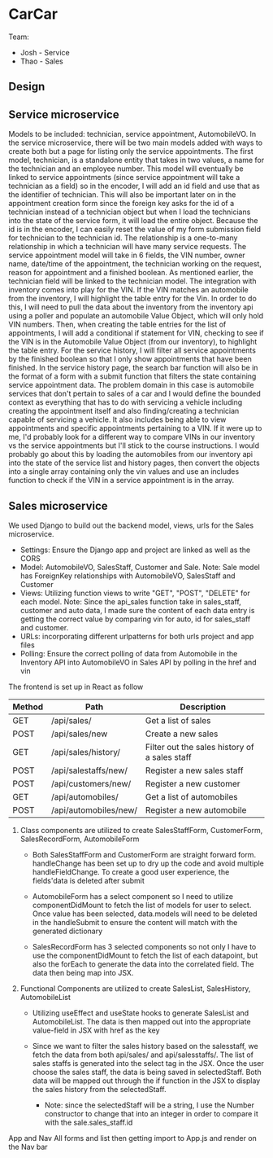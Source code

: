 # CarCar

Team:

- Josh - Service
- Thao - Sales

## Design

## Service microservice

Models to be included: technician, service appointment, AutomobileVO.
In the service microservice, there will be two main models added with ways to create both but a page for listing only the service appointments. The first model, technician, is a standalone entity that takes in two values, a name for the technician and an employee number. This model will eventually be linked to service appointments (since service appointment will take a technician as a field) so in the encoder, I will add an id field and use that as the identifier of technician. This will also be important later on in the appointment creation form since the foreign key asks for the id of a technician instead of a technician object but when I load the technicians into the state of the service form, it will load the entire object. Because the id is in the encoder, I can easily reset the value of my form submission field for technician to the technician id. The relationship is a one-to-many relationship in which a technician will have many service requests. The service appointment model will take in 6 fields, the VIN number, owner name, date/time of the appointment, the technician working on the request, reason for appointment and a finished boolean. As mentioned earlier, the technician field will be linked to the technician model. The integration with inventory comes into play for the VIN. If the VIN matches an automobile from the inventory, I will highlight the table entry for the Vin. In order to do this, I will need to pull the data about the inventory from the inventory api using a poller and populate an automobile Value Object, which will only hold VIN numbers. Then, when creating the table entries for the list of appointments, I will add a conditional if statement for VIN, checking to see if the VIN is in the Automobile Value Object (from our inventory), to highlight the table entry. For the service history, I will filter all service appointments by the finished boolean so that I only show appointments that have been finished. In the service history page, the search bar function will also be in the format of a form with a submit function that filters the state containing service appointment data. The problem domain in this case is automobile services that don't pertain to sales of a car and I would define the bounded context as everything that has to do with servicing a vehicle including creating the appointment itself and also finding/creating a technician capable of servicing a vehicle. It also includes being able to view appointments and specific appointments pertaining to a VIN. If it were up to me, I'd probably look for a different way to compare VINs in our inventory vs the service appointments but I'll stick to the course instructions. I would probably go about this by loading the automobiles from our inventory api into the state of the service list and history pages, then convert the objects into a single array containing only the vin values and use an includes function to check if the VIN in a service appointment is in the array.

## Sales microservice

We used Django to build out the backend model, views, urls for the Sales microservice.

- Settings: Ensure the Django app and project are linked as well as the CORS
- Model: AutomobileVO, SalesStaff, Customer and Sale. Note: Sale model has ForeignKey relationships with AutomobileVO, SalesStaff and Customer
- Views: Utilizing function views to write "GET", "POST", "DELETE" for each model. Note: Since the api_sales function take in sales_staff, customer and auto data, I made sure the content of each data entry is getting the correct value by comparing vin for auto, id for sales_staff and customer.
- URLs: incorporating different urlpatterns for both urls project and app files
- Polling: Ensure the correct polling of data from Automobile in the Inventory API into AutomobileVO in Sales API by polling in the href and vin

The frontend is set up in React as follow

| Method | Path                  | Description                                   |
| ------ | --------------------- | --------------------------------------------- |
| GET    | /api/sales/           | Get a list of sales                           |
| POST   | /api/sales/new        | Create a new sales                            |
| GET    | /api/sales/history/   | Filter out the sales history of a sales staff |
| POST   | /api/salestaffs/new/  | Register a new sales staff                    |
| POST   | /api/customers/new/   | Register a new customer                       |
| GET    | /api/automobiles/     | Get a list of automobiles                     |
| POST   | /api/automobiles/new/ | Register a new automobile                     |

1. Class components are utilized to create SalesStaffForm, CustomerForm, SalesRecordForm, AutomobileForm

   - Both SalesStaffForm and CustomerForm are straight forward form. handleChange has been set up to dry up the code and avoid multiple handleFieldChange. To create a good user experience, the fields'data is deleted after submit

   - AutomobileForm has a select component so I need to utilize componentDidMount to fetch the list of models for user to select. Once value has been selected, data.models will need to be deleted in the handleSubmit to ensure the content will match with the generated dictionary

   - SalesRecordForm has 3 selected components so not only I have to use the componentDidMount to fetch the list of each datapoint, but also the forEach to generate the data into the correlated field. The data then being map into JSX.

2. Functional Components are utilized to create SalesList, SalesHistory, AutomobileList

   - Utilizing useEffect and useState hooks to generate SalesList and AutomobileList. The data is then mapped out into the appropriate value-field in JSX with href as the key

   - Since we want to filter the sales history based on the salesstaff, we fetch the data from both api/sales/ and api/salesstaffs/. The list of sales staffs is generated into the select tag in the JSX. Once the user choose the sales staff, the data is being saved in selectedStaff. Both data will be mapped out through the if function in the JSX to display the sales history from the selectedStaff.
     - Note: since the selectedStaff will be a string, I use the Number constructor to change that into an integer in order to compare it with the sale.sales_staff.id

App and Nav
All forms and list then getting import to App.js and render on the Nav bar
